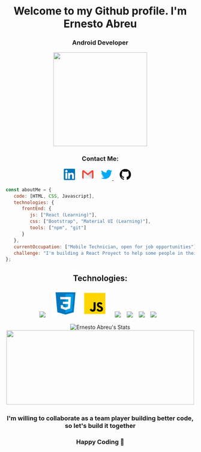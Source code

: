 <h1 align="center">Welcome to my Github profile. I'm Ernesto Abreu</h1>
<h3 align="center">Android Developer</h3>
<div align="center"><img align="center" height="250" width="250" src="https://pbs.twimg.com/profile_images/1253421767168671748/SR9uee6c_400x400.jpg"</img></div>

<div align="center"><div><h3>Contact Me:</h3></div>
<a href="https://in.linkedin.com/in/ernestoabreu98"><img src="https://github.com/chandan-reddy-k/chandan-reddy-k/blob/master/assets/linkedin.svg" width="30px" alt="LinkedIn"></a> &nbsp; &nbsp;
<a href="ernestoabreu98@gmail.com"><img src="https://github.com/chandan-reddy-k/chandan-reddy-k/blob/master/assets/gmail.svg" width="30px" alt="mail"></a> &nbsp; &nbsp;
<a href="https://twitter.com/ernestoabreu98"><img src="https://github.com/chandan-reddy-k/chandan-reddy-k/blob/master/assets/twitter.svg" width="30px" alt="Twitter">     </a> &nbsp; &nbsp;
<a href="https://github.com/ernestoabreu98"><img src="https://github.com/chandan-reddy-k/chandan-reddy-k/blob/master/assets/github.svg" width="30px" alt="mail"></a> &nbsp; &nbsp;
</p>
</div>

```javascript
const aboutMe = {
   code: [HTML, CSS, Javascript],
   technologies: {
      frontEnd: {
         js: ["React (Learning)"],
         css: ["Bootstrap", "Material UI (Learning)"],
         tools: ["npm", "git"]
      }
   },
   currentOccupation: ["Mobile Technician, open for job opportunities"],
   challenge: "I'm building a React Proyect to help some people in their jobs",
};
```

<h2 align="center">
  Technologies:
</h2>
<p align="center">
<code><img height="75" src="https://www.vectorlogo.zone/logos/w3_html5/w3_html5-icon.svg"></code> &nbsp;&nbsp
<code><img height="75" src="https://github.com/chandan-reddy-k/chandan-reddy-k/blob/master/assets/css.png"></code>
<code><img height="75" src="https://github.com/chandan-reddy-k/chandan-reddy-k/blob/master/assets/js.png"></code> &nbsp;&nbsp;
<code><img height="75" src="https://www.vectorlogo.zone/logos/getbootstrap/getbootstrap-icon.svg"></code> &nbsp;&nbsp;
<code><img height="75" src="https://www.vectorlogo.zone/logos/reactjs/reactjs-icon.svg"></code> &nbsp;&nbsp;
<code><img height="75" src="https://www.vectorlogo.zone/logos/git-scm/git-scm-icon.svg"></code> &nbsp;&nbsp;
<code><img height="75" src="https://www.vectorlogo.zone/logos/npmjs/npmjs-ar21.svg"></code> &nbsp;&nbsp;

</p>

<div align="center"><img alt="Ernesto Abreu's Stats" src="https://github-readme-stats.vercel.app/api?username=ernestoabreu98&hide=smalltalk&theme=react&show_icons=true&layout=default&hide_border=true" width="500"/><img height="198" src="https://github-readme-stats.vercel.app/api/top-langs/?username=ernestoabreu98&theme=react&layout=compact" width="500"/></div> 
<div align="center"><h3>I'm willing to collaborate as a team player building better code, so let's build it together</h3></div>
<div align="center"><h3>Happy Coding 👋</h3></div>
<!---
ernestoabreu98/ernestoabreu98 is a ✨ special ✨ repository because its `README.md` (this file) appears on your GitHub profile.
You can click the Preview link to take a look at your changes.
--->
